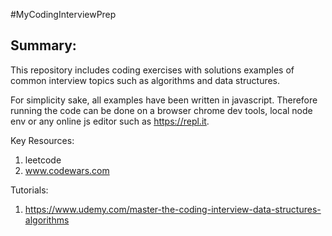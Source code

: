 #MyCodingInterviewPrep

## Summary:
This repository includes coding exercises with solutions examples of common interview topics such as algorithms and data structures.

For simplicity sake, all examples have been written in javascript.  Therefore running the code can be done on a browser chrome dev tools, local node env or any online js editor such as https://repl.it.

Key Resources:
1. leetcode
2. www.codewars.com


Tutorials:
1. https://www.udemy.com/master-the-coding-interview-data-structures-algorithms

